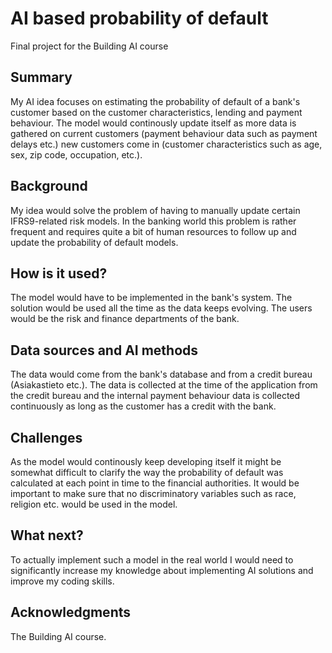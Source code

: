 <!-- This is the markdown template for the final project of the Building AI course, 
created by Reaktor Innovations and University of Helsinki. 
Copy the template, paste it to your GitHub README and edit! -->

# AI based probability of default

Final project for the Building AI course


## Summary

My AI idea focuses on estimating the probability of default of a bank's customer based on the customer characteristics, lending and payment behaviour. The model would continously update itself as more data is gathered on current customers (payment behaviour data such as payment delays etc.) new customers come in (customer characteristics such as age, sex, zip code, occupation, etc.).


## Background

My idea would solve the problem of having to manually update certain IFRS9-related risk models. In the banking world this problem is rather frequent and requires quite a bit of human resources to follow up and update the probability of default models.


## How is it used?

The model would have to be implemented in the bank's system. The solution would be used all the time as the data keeps evolving. The users would be the risk and finance departments of the bank.


## Data sources and AI methods

The data would come from the bank's database and from a credit bureau (Asiakastieto etc.). The data is collected at the time of the application from the credit bureau and the internal payment behaviour data is collected continuously as long as the customer has a credit with the bank.


## Challenges

As the model would continously keep developing itself it might be somewhat difficult to clarify the way the probability of default was calculated at each point in time to the financial authorities. It would be important to make sure that no discriminatory variables such as race, religion etc. would be used in the model.


## What next?

To actually implement such a model in the real world I would need to significantly increase my knowledge about implementing AI solutions and improve my coding skills.


## Acknowledgments

The Building AI course.
